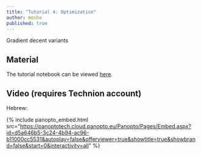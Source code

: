 ```yaml
---
title: "Tutorial 4: Optimization"
author: moshe
published: true
---
```


Gradient decent variants

## Material

The tutorial notebook can be viewed [here](https://nbviewer.org/github/vistalab-technion/cs236781-tutorials/blob/master/t04%20-%20optimization/tutorial4-Optimization.ipynb?flush_cache=true).

## Video (requires Technion account)

Hebrew:

{% include panopto_embed.html src="https://panoptotech.cloud.panopto.eu/Panopto/Pages/Embed.aspx?id=d5a646b5-3c24-4b94-ac96-b11000cc5531&autoplay=false&offerviewer=true&showtitle=true&showbrand=false&start=0&interactivity=all" %}


